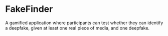 # FakeFinder

A gamified application where participants can test whether they can identify a deepfake, given at least one real piece of media, and one deepfake.

